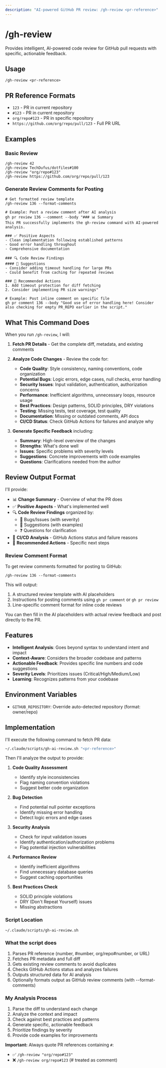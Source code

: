 ```yaml
---
description: "AI-powered GitHub PR review: /gh-review <pr-reference>"
---
```


# /gh-review

Provides intelligent, AI-powered code review for GitHub pull requests with specific, actionable feedback.

## Usage

```
/gh-review <pr-reference>
```

## PR Reference Formats

- `123` - PR in current repository
- `#123` - PR in current repository  
- `org/repo#123` - PR in specific repository
- `https://github.com/org/repo/pull/123` - Full PR URL

## Examples

### Basic Review
```
/gh-review 42
/gh-review TechDufus/dotfiles#100
/gh-review "org/repo#123"
/gh-review https://github.com/org/repo/pull/123
```

### Generate Review Comments for Posting
```
# Get formatted review template
/gh-review 136 --format-comments

# Example: Post a review comment after AI analysis
gh pr review 136 --comment --body "### 📊 Summary
This PR successfully implements the gh-review command with AI-powered analysis.

### ✅ Positive Aspects
- Clean implementation following established patterns
- Good error handling throughout
- Comprehensive documentation

### 🔍 Code Review Findings
#### 🎯 Suggestions
- Consider adding timeout handling for large PRs
- Could benefit from caching for repeated reviews

### 📝 Recommended Actions
1. Add timeout protection for diff fetching
2. Consider implementing PR size warnings"

# Example: Post inline comment on specific file
gh pr comment 136 --body "Good use of error handling here! Consider also checking for empty PR_REPO earlier in the script."
```

## What This Command Does

When you run `/gh-review`, I will:

1. **Fetch PR Details** - Get the complete diff, metadata, and existing comments
2. **Analyze Code Changes** - Review the code for:
   - **Code Quality**: Style consistency, naming conventions, code organization
   - **Potential Bugs**: Logic errors, edge cases, null checks, error handling
   - **Security Issues**: Input validation, authentication, authorization concerns
   - **Performance**: Inefficient algorithms, unnecessary loops, resource usage
   - **Best Practices**: Design patterns, SOLID principles, DRY violations
   - **Testing**: Missing tests, test coverage, test quality
   - **Documentation**: Missing or outdated comments, API docs
   - **CI/CD Status**: Check GitHub Actions for failures and analyze why

3. **Generate Specific Feedback** including:
   - **Summary**: High-level overview of the changes
   - **Strengths**: What's done well
   - **Issues**: Specific problems with severity levels
   - **Suggestions**: Concrete improvements with code examples
   - **Questions**: Clarifications needed from the author

## Review Output Format

I'll provide:
- 📊 **Change Summary** - Overview of what the PR does
- ✅ **Positive Aspects** - What's implemented well
- 🔍 **Code Review Findings** organized by:
  - 🐛 Bugs/Issues (with severity)
  - 🎯 Suggestions (with examples)
  - ❓ Questions for clarification
- 🚦 **CI/CD Analysis** - GitHub Actions status and failure reasons
- 📝 **Recommended Actions** - Specific next steps

### Review Comment Format

To get review comments formatted for posting to GitHub:

```
/gh-review 136 --format-comments
```

This will output:
1. A structured review template with AI placeholders
2. Instructions for posting comments using `gh pr comment` or `gh pr review`
3. Line-specific comment format for inline code reviews

You can then fill in the AI placeholders with actual review feedback and post directly to the PR.

## Features

- **Intelligent Analysis**: Goes beyond syntax to understand intent and impact
- **Context-Aware**: Considers the broader codebase and patterns
- **Actionable Feedback**: Provides specific line numbers and code suggestions
- **Severity Levels**: Prioritizes issues (Critical/High/Medium/Low)
- **Learning**: Recognizes patterns from your codebase

## Environment Variables

- `GITHUB_REPOSITORY`: Override auto-detected repository (format: owner/repo)

## Implementation

I'll execute the following command to fetch PR data:

```bash
~/.claude/scripts/gh-ai-review.sh "<pr-reference>"
```

Then I'll analyze the output to provide:

1. **Code Quality Assessment**
   - Identify style inconsistencies
   - Flag naming convention violations
   - Suggest better code organization

2. **Bug Detection**
   - Find potential null pointer exceptions
   - Identify missing error handling
   - Detect logic errors and edge cases

3. **Security Analysis**
   - Check for input validation issues
   - Identify authentication/authorization problems
   - Flag potential injection vulnerabilities

4. **Performance Review**
   - Identify inefficient algorithms
   - Find unnecessary database queries
   - Suggest caching opportunities

5. **Best Practices Check**
   - SOLID principle violations
   - DRY (Don't Repeat Yourself) issues
   - Missing abstractions

### Script Location
`~/.claude/scripts/gh-ai-review.sh`

### What the script does
1. Parses PR reference (number, #number, org/repo#number, or URL)
2. Fetches PR metadata and full diff
3. Gets existing review comments to avoid duplicates
4. Checks GitHub Actions status and analyzes failures
5. Outputs structured data for AI analysis
6. Optionally formats output as GitHub review comments (with --format-comments)

### My Analysis Process
1. Parse the diff to understand each change
2. Analyze the context and impact
3. Check against best practices and patterns
4. Generate specific, actionable feedback
5. Prioritize findings by severity
6. Provide code examples for improvements

**Important:** Always quote PR references containing `#`:
- ✅ `/gh-review "org/repo#123"`
- ❌ `/gh-review org/repo#123` (# treated as comment)